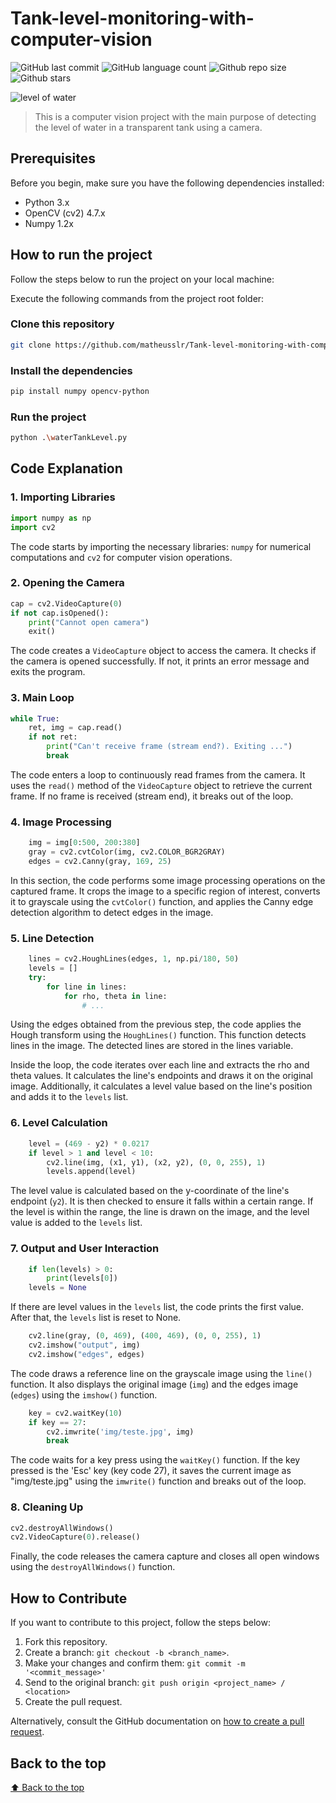 # Tank-level-monitoring-with-computer-vision

![GitHub last commit](https://img.shields.io/github/last-commit/matheusslr/Tank-level-monitoring-with-computer-vision)
![GitHub language count](https://img.shields.io/github/languages/count/matheusslr/Tank-level-monitoring-with-computer-vision)
![Github repo size](https://img.shields.io/github/repo-size/matheusslr/Tank-level-monitoring-with-computer-vision)
![Github stars](https://img.shields.io/github/stars/matheusslr/Tank-level-monitoring-with-computer-vision)

![level of water](/img/level.gif)

> This is a computer vision project with the main purpose of detecting the level of water in a transparent tank using a camera.

## Prerequisites

Before you begin, make sure you have the following dependencies installed:

- Python 3.x
- OpenCV (cv2) 4.7.x
- Numpy 1.2x

## How to run the project

Follow the steps below to run the project on your local machine:

Execute the following commands from the project root folder:

### Clone this repository

```bash
git clone https://github.com/matheusslr/Tank-level-monitoring-with-computer-vision
```

### Install the dependencies

```bash
pip install numpy opencv-python
```

### Run the project

```bash
python .\waterTankLevel.py
```

## Code Explanation

### 1. Importing Libraries
```python
import numpy as np
import cv2
```
The code starts by importing the necessary libraries: `numpy` for numerical computations and `cv2` for computer vision operations.

### 2. Opening the Camera
```python
cap = cv2.VideoCapture(0)
if not cap.isOpened():
    print("Cannot open camera")
    exit()
```
The code creates a ``VideoCapture`` object to access the camera. It checks if the camera is opened successfully. If not, it prints an error message and exits the program.

### 3. Main Loop
```python
while True:
    ret, img = cap.read()
    if not ret:
        print("Can't receive frame (stream end?). Exiting ...")
        break
```
The code enters a loop to continuously read frames from the camera. It uses the ``read()`` method of the ``VideoCapture`` object to retrieve the current frame. If no frame is received (stream end), it breaks out of the loop.

### 4. Image Processing
```python
    img = img[0:500, 200:380]
    gray = cv2.cvtColor(img, cv2.COLOR_BGR2GRAY)
    edges = cv2.Canny(gray, 169, 25)
```
In this section, the code performs some image processing operations on the captured frame. It crops the image to a specific region of interest, converts it to grayscale using the ``cvtColor()`` function, and applies the Canny edge detection algorithm to detect edges in the image.

### 5. Line Detection
```python
    lines = cv2.HoughLines(edges, 1, np.pi/180, 50)
    levels = []
    try:
        for line in lines:
            for rho, theta in line:
                # ...
```
Using the edges obtained from the previous step, the code applies the Hough transform using the ``HoughLines()`` function. This function detects lines in the image. The detected lines are stored in the lines variable.

Inside the loop, the code iterates over each line and extracts the rho and theta values. It calculates the line's endpoints and draws it on the original image. Additionally, it calculates a level value based on the line's position and adds it to the ``levels`` list.

### 6. Level Calculation
```python
    level = (469 - y2) * 0.0217
    if level > 1 and level < 10:
        cv2.line(img, (x1, y1), (x2, y2), (0, 0, 255), 1)
        levels.append(level)
```
The level value is calculated based on the y-coordinate of the line's endpoint (``y2``). It is then checked to ensure it falls within a certain range. If the level is within the range, the line is drawn on the image, and the level value is added to the ``levels`` list.

### 7. Output and User Interaction
```python
    if len(levels) > 0:
        print(levels[0])
    levels = None
```
If there are level values in the ``levels`` list, the code prints the first value. After that, the ``levels`` list is reset to None.

```python
    cv2.line(gray, (0, 469), (400, 469), (0, 0, 255), 1)
    cv2.imshow("output", img)
    cv2.imshow("edges", edges)
```
The code draws a reference line on the grayscale image using the ``line()`` function. It also displays the original image (``img``) and the edges image (``edges``) using the ``imshow()`` function.

```python
    key = cv2.waitKey(10)
    if key == 27:
        cv2.imwrite('img/teste.jpg', img)
        break
```
The code waits for a key press using the ``waitKey()`` function. If the key pressed is the 'Esc' key (key code 27), it saves the current image as "img/teste.jpg" using the ``imwrite()`` function and breaks out of the loop.


### 8. Cleaning Up
```python
cv2.destroyAllWindows()
cv2.VideoCapture(0).release()
```
Finally, the code releases the camera capture and closes all open windows using the ``destroyAllWindows()`` function.

## How to Contribute

If you want to contribute to this project, follow the steps below:

1. Fork this repository.
2. Create a branch: `git checkout -b <branch_name>`.
3. Make your changes and confirm them: `git commit -m '<commit_message>'`
4. Send to the original branch: `git push origin <project_name> / <location>`
5. Create the pull request.

Alternatively, consult the GitHub documentation on [how to create a pull request](https://help.github.com/en/github/collaborating-with-issues-and-pull-requests/creating-a-pull-request).


## Back to the top

[⬆ Back to the top](#Tank-level-monitoring-with-computer-vision)
